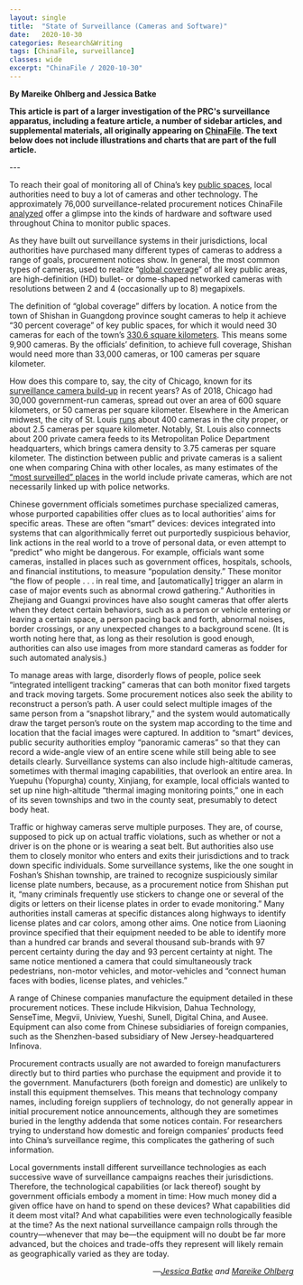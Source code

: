 ```yaml
---
layout: single
title:  "State of Surveillance (Cameras and Software)"
date:   2020-10-30
categories: Research&Writing
tags: [ChinaFile, surveillance]
classes: wide
excerpt: "ChinaFile / 2020-10-30"
---
```

**By Mareike Ohlberg and Jessica Batke**


**This article is part of a larger investigation of the PRC's surveillance apparatus, including a feature article, a number of sidebar articles, and supplemental materials, all originally appearing on [ChinaFile](https://www.chinafile.com/state-surveillance-china). The text below does not include illustrations and charts that are part of the full article.**



--- <br>

<p class="dropcap">To reach their goal of monitoring all of China’s key <a href="http://web.archive.org/web/20160616221428/https://www.ndrc.gov.cn/zcfb/zcfbtz/201505/t20150513_691578.html" target="_blank">public spaces</a>, local authorities need to buy a lot of cameras and other technology. The approximately 76,000 surveillance-related procurement notices ChinaFile <a href="https://www.chinafile.com/node/52616" target="_blank">analyzed</a> offer a glimpse into the kinds of hardware and software used throughout China to monitor public spaces.</p><p>As they have built out surveillance systems in their jurisdictions, local authorities have purchased many different types of cameras to address a range of goals, procurement notices show. In general, the most common types of cameras, used to realize “<a href="http://web.archive.org/web/20160616221428/https://www.ndrc.gov.cn/zcfb/zcfbtz/201505/t20150513_691578.html" target="_blank">global coverage</a>” of all key public areas, are high-definition (HD) bullet- or dome-shaped networked cameras with resolutions between 2 and 4 (occasionally up to 8) megapixels.</p><p>The definition of “global coverage” differs by location. A notice from the town of Shishan in Guangdong province sought cameras to help it achieve “30 percent coverage” of key public spaces, for which it would need 30 cameras for each of the town’s <a href="http://www.gd.gov.cn/govpub/zwdt/dfzw/201303/t20130318_176282.htm" target="_blank">330.6 square kilometers</a>. This means some 9,900 cameras. By the officials’ definition, to achieve full coverage, Shishan would need more than 33,000 cameras, or 100 cameras per square kilometer.</p><p>How does this compare to, say, the city of Chicago, known for its <a href="https://www.nytimes.com/2018/05/26/us/chicago-police-surveillance.html" target="_blank">surveillance camera build-up</a> in recent years? As of 2018, Chicago had 30,000 government-run cameras, spread out over an area of 600 square kilometers, or 50 cameras per square kilometer. Elsewhere in the American midwest, the city of St. Louis <a href="https://www.riverfronttimes.com/newsblog/2018/05/23/inside-st-louis-real-time-crime-center-cameras-cameras-everywhere" target="_blank">runs</a> about 400 cameras in the city proper, or about 2.5 cameras per square kilometer. Notably, St. Louis also connects about 200 private camera feeds to its Metropolitan Police Department headquarters, which brings camera density to 3.75 cameras per square kilometer. The distinction between public and private cameras is a salient one when comparing China with other locales, as many estimates of the <a href="https://www.cctv.co.uk/how-many-cctv-cameras-are-there-in-london/" target="_blank">“most surveilled” places</a> in the world include private cameras, which are not necessarily linked up with police networks.</p><p>Chinese government officials sometimes purchase specialized cameras, whose purported capabilities offer clues as to local authorities’ aims for specific areas. These are often “smart” devices: devices integrated into systems that can algorithmically ferret out purportedly suspicious behavior, link actions in the real world to a trove of personal data, or even attempt to “predict” who might be dangerous. For example, officials want some cameras, installed in places such as government offices, hospitals, schools, and financial institutions, to measure “population density.” These monitor “the flow of people . . . in real time, and [automatically] trigger an alarm in case of major events such as abnormal crowd gathering.” Authorities in Zhejiang and Guangxi provinces have also sought cameras that offer alerts when they detect certain behaviors, such as a person or vehicle entering or leaving a certain space, a person pacing back and forth, abnormal noises, border crossings, or any unexpected changes to a background scene. (It is worth noting here that, as long as their resolution is good enough, authorities can also use images from more standard cameras as fodder for such automated analysis.)</p><p>To manage areas with large, disorderly flows of people, police seek “integrated intelligent tracking” cameras that can both monitor fixed targets and track moving targets. Some procurement notices also seek the ability to reconstruct a person’s path. A user could select multiple images of the same person from a “snapshot library,” and the system would automatically draw the target person’s route on the system map according to the time and location that the facial images were captured. In addition to “smart” devices, public security authorities employ “panoramic cameras” so that they can record a wide-angle view of an entire scene while still being able to see details clearly. Surveillance systems can also include high-altitude cameras, sometimes with thermal imaging capabilities, that overlook an entire area. In Yuepuhu (Yopurgha) county, Xinjiang, for example, local officials wanted to set up nine high-altitude “thermal imaging monitoring points,” one in each of its seven townships and two in the county seat, presumably to detect body heat.</p><p>Traffic or highway cameras serve multiple purposes. They are, of course, supposed to pick up on actual traffic violations, such as whether or not a driver is on the phone or is wearing a seat belt. But authorities also use them to closely monitor who enters and exits their jurisdictions and to track down specific individuals. Some surveillance systems, like the one sought in Foshan’s Shishan township, are trained to recognize suspiciously similar license plate numbers, because, as a procurement notice from Shishan put it, “many criminals frequently use stickers to change one or several of the digits or letters on their license plates in order to evade monitoring.” Many authorities install cameras at specific distances along highways to identify license plates and car colors, among other aims. One notice from Liaoning province specified that their equipment needed to be able to identify more than a hundred car brands and several thousand sub-brands with 97 percent certainty during the day and 93 percent certainty at night. The same notice mentioned a camera that could simultaneously track pedestrians, non-motor vehicles, and motor-vehicles and “connect human faces with bodies, license plates, and vehicles.”</p><p>A range of Chinese companies manufacture the equipment detailed in these procurement notices. These include Hikvision, Dahua Technology, SenseTime, Megvii, Uniview, Yueshi, Sunell, Digital China, and Ausee. Equipment can also come from Chinese subsidiaries of foreign companies, such as the Shenzhen-based subsidiary of New Jersey-headquartered Infinova.</p><p>Procurement contracts usually are not awarded to foreign manufacturers directly but to third parties who purchase the equipment and provide it to the government. Manufacturers (both foreign and domestic) are unlikely to install this equipment themselves. This means that technology company names, including foreign suppliers of technology, do not generally appear in initial procurement notice announcements, although they are sometimes buried in the lengthy addenda that some notices contain. For researchers trying to understand how domestic and foreign companies’ products feed into China’s surveillance regime, this complicates the gathering of such information.</p><p>Local governments install different surveillance technologies as each successive wave of surveillance campaigns reaches their jurisdictions. Therefore, the technological capabilities (or lack thereof) sought by government officials embody a moment in time: How much money did a given office have on hand to spend on these devices? What capabilities did it deem most vital? And what capabilities were even technologically feasible at the time? As the next national surveillance campaign rolls through the country—whenever that may be—the equipment will no doubt be far more advanced, but the choices and trade-offs they represent will likely remain as geographically varied as they are today.</p><p align="right">—<em><a href="https://www.chinafile.com/contributors/jessica-batke" target="_blank">Jessica Batke</a> and <a href="https://www.chinafile.com/contributors/mareike-ohlberg" target="_blank">Mareike Ohlberg</a></em></p>
